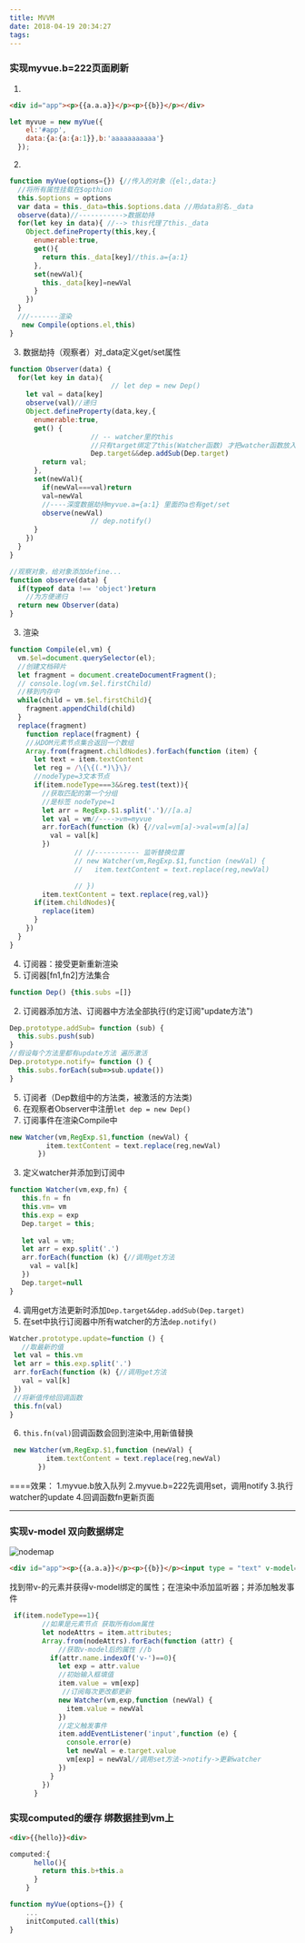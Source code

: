 ```yaml
---
title: MVVM
date: 2018-04-19 20:34:27
tags:
---
```

### 实现myvue.b=222页面刷新
1. 
  ```html
  <div id="app"><p>{{a.a.a}}</p><p>{{b}}</p></div>
  ```
  ```js
  let myvue = new myVue({
      el:'#app',
      data:{a:{a:{a:1}},b:'aaaaaaaaaaa'}
    });
  ```
2. 
```js
function myVue(options={}) {//传入的对象（{el:,data:}
  //将所有属性挂载在$opthion
  this.$options = options
  var data = this._data=this.$options.data //用data别名._data
  observe(data)//----------->数据劫持
  for(let key in data){ //--> this代理了this._data
    Object.defineProperty(this,key,{
      enumerable:true,
      get(){
        return this._data[key]//this.a={a:1}
      },
      set(newVal){
        this._data[key]=newVal
      }
    })
  }
  ///-------渲染
   new Compile(options.el,this)
}
  ```
3. 数据劫持（观察者）对_data定义get/set属性
```js
function Observer(data) {
  for(let key in data){
                         // let dep = new Dep()
    let val = data[key]
    observe(val)//递归
    Object.defineProperty(data,key,{
      enumerable:true,
      get() {
                    // -- watcher里的this
                    //只有target绑定了this(Watcher函数) 才把watcher函数放入dep队列
                    Dep.target&&dep.addSub(Dep.target)
        return val;
      },
      set(newVal){
        if(newVal===val)return
        val=newVal
        //----深度数据劫持myvue.a={a:1} 里面的a也有get/set
        observe(newVal)
                    // dep.notify()
      }
    })
  }
}

//观察对象，给对象添加define...
function observe(data) {
  if(typeof data !== 'object')return
    //为方便递归
  return new Observer(data)
}
```
3. 渲染
```js
function Compile(el,vm) {
  vm.$el=document.querySelector(el);
  //创建文档碎片
  let fragment = document.createDocumentFragment();
  // console.log(vm.$el.firstChild)
  //移到内存中
  while(child = vm.$el.firstChild){
    fragment.appendChild(child)
  }
  replace(fragment)
    function replace(fragment) {
    //从DOM元素节点集合返回一个数组
    Array.from(fragment.childNodes).forEach(function (item) {
      let text = item.textContent
      let reg = /\{\{(.*)\}\}/
      //nodeType=3文本节点
      if(item.nodeType===3&&reg.test(text)){
        //获取匹配的第一个分组
        //是标签 nodeType=1
        let arr = RegExp.$1.split('.')//[a.a]
        let val = vm//---->vm=myvue
        arr.forEach(function (k) {//val=vm[a]->val=vm[a][a]
          val = val[k]
        })
                // //----------- 监听替换位置
                // new Watcher(vm,RegExp.$1,function (newVal) {
                //   item.textContent = text.replace(reg,newVal)

                // })
        item.textContent = text.replace(reg,val)}
      if(item.childNodes){
        replace(item)
      }
    })
  }
}
```
4. 订阅器：接受更新重新渲染
 1. 订阅器[fn1,fn2]方法集合
 ```js
 function Dep() {this.subs =[]}
 ```
 2. 订阅器添加方法、订阅器中方法全部执行(约定订阅"update方法")
```js
Dep.prototype.addSub= function (sub) {
  this.subs.push(sub)
}
//假设每个方法里都有update方法 遍历激活
Dep.prototype.notify= function () {
  this.subs.forEach(sub=>sub.update())
}
```
5. 订阅者（Dep数组中的方法类，被激活的方法类)
 1. 在观察者Observer中注册`let dep = new Dep()`
 2. 订阅事件在渲染Compile中
 ```js
 new Watcher(vm,RegExp.$1,function (newVal) {
          item.textContent = text.replace(reg,newVal)
        })
 ```
 3. 定义watcher并添加到订阅中
 ```js
 function Watcher(vm,exp,fn) {
    this.fn = fn
    this.vm= vm
    this.exp = exp
    Dep.target = this;
  
    let val = vm;
    let arr = exp.split('.')
    arr.forEach(function (k) {//调用get方法
      val = val[k]
    })
    Dep.target=null
}
 ```
 4. 调用get方法更新时添加`Dep.target&&dep.addSub(Dep.target)`
 5. 在set中执行订阅器中所有watcher的方法`dep.notify()`
 ```js
 Watcher.prototype.update=function () {
    //取最新的值
  let val = this.vm
  let arr = this.exp.split('.')
  arr.forEach(function (k) {//调用get方法
    val = val[k]
  })
  //将新值传给回调函数
  this.fn(val)
}
 ```
 6. `this.fn(val)`回调函数会回到渲染中,用新值替换
 ```js
  new Watcher(vm,RegExp.$1,function (newVal) {
          item.textContent = text.replace(reg,newVal)
        })
 ```

====效果：
1.myvue.b放入队列
2.myvue.b=222先调用set，调用notify
3.执行watcher的update
4.回调函数fn更新页面

---

### 实现v-model 双向数据绑定
![nodemap](/images/nodemap.jpg)
```html
<div id="app"><p>{{a.a.a}}</p><p>{{b}}</p><input type = "text" v-model="b"></div>
```
找到带v-的元素并获得v-model绑定的属性；在渲染中添加监听器；并添加触发事件
```js
 if(item.nodeType==1){
        //如果是元素节点 获取所有dom属性
        let nodeAttrs = item.attributes;
        Array.from(nodeAttrs).forEach(function (attr) {
            //获取v-model后的属性 //b
          if(attr.name.indexOf('v-')==0){
            let exp = attr.value
            //初始输入框填值
            item.value = vm[exp]
             //订阅每次更改都更新
            new Watcher(vm,exp,function (newVal) {
              item.value = newVal
            })
            //定义触发事件
            item.addEventListener('input',function (e) {
              console.error(e)
              let newVal = e.target.value
              vm[exp] = newVal//调用set方法->notify->更新watcher
            })
          }
        })
      }
```
### 实现computed的缓存 绑数据挂到vm上
```html
<div>{{hello}}<div>
```
```js
computed:{
      hello(){
        return this.b+this.a
      }
    }
```

```js
function myVue(options={}) {
    ...
    initComputed.call(this)
} 
```
```js

```